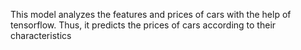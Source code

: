 This model analyzes the features and prices of cars with the help of tensorflow. Thus, it predicts the prices of cars according to their characteristics
